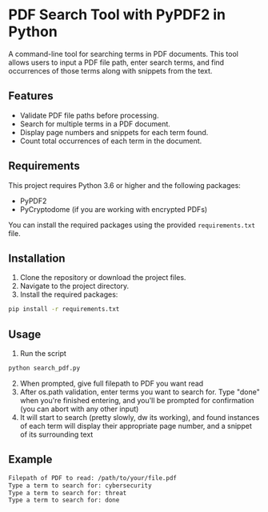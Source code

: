 # PDF Search Tool with PyPDF2 in Python

A command-line tool for searching terms in PDF documents. This tool allows users to input a PDF file path, enter search terms, and find occurrences of those terms along with snippets from the text.

## Features

- Validate PDF file paths before processing.
- Search for multiple terms in a PDF document.
- Display page numbers and snippets for each term found.
- Count total occurrences of each term in the document.

## Requirements

This project requires Python 3.6 or higher and the following packages:

- PyPDF2
- PyCryptodome (if you are working with encrypted PDFs)

You can install the required packages using the provided `requirements.txt` file.

## Installation

1. Clone the repository or download the project files.
2. Navigate to the project directory.
3. Install the required packages:

```bash
pip install -r requirements.txt
```
## Usage
1. Run the script
```bash
python search_pdf.py
```
2. When prompted, give full filepath to PDF you want read
3. After os.path validation, enter terms you want to search for. Type "done" when you're finished entering, and you'll be prompted for confirmation (you can abort with any other input)
4. It will start to search (pretty slowly, dw its working), and found instances of each term will display their appropriate page number, and a snippet of its surrounding text

## Example
```bash
Filepath of PDF to read: /path/to/your/file.pdf
Type a term to search for: cybersecurity
Type a term to search for: threat
Type a term to search for: done
```



